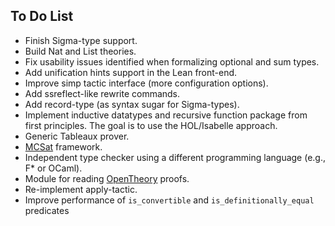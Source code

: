 To Do List
----------

- Finish Sigma-type support.
- Build Nat and List theories.
- Fix usability issues identified when formalizing optional and sum types.
- Add unification hints support in the Lean front-end.
- Improve simp tactic interface (more configuration options).
- Add ssreflect-like rewrite commands.
- Add record-type (as syntax sugar for Sigma-types).
- Implement inductive datatypes and recursive function package from first principles. The goal is to use the HOL/Isabelle approach.
- Generic Tableaux prover.
- [MCSat](http://leodemoura.github.io/files/fmcad2013.pdf) framework.
- Independent type checker using a different programming language (e.g., F* or OCaml).
- Module for reading [OpenTheory](http://www.gilith.com/research/opentheory/) proofs.
- Re-implement apply-tactic.
- Improve performance of `is_convertible` and `is_definitionally_equal` predicates
